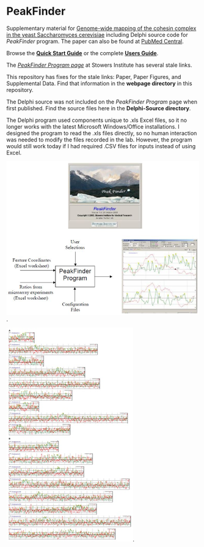 PeakFinder
==========

Supplementary material for [Genome-wide mapping of the cohesin complex in the yeast Saccharomyces cerevisiae](http://www.plosbiology.org/article/info%3Adoi%2F10.1371%2Fjournal.pbio.0020259) including Delphi source code for *PeakFinder* program.  The paper can also be found at [PubMed Central](http://www.ncbi.nlm.nih.gov/pmc/articles/PMC490026/).

Browse the **[Quick Start Guide](http://htmlpreview.github.io/?https://github.com/EarlGlynn/PeakFinder/blob/master/PeakFinderQuickStart.pdf)** or the complete **[Users Guide](http://htmlpreview.github.io/?https://github.com/EarlGlynn/PeakFinder/blob/master/PeakFinderUsersGuide.pdf)**.

The *[PeakFinder Program page](http://research.stowers-institute.org/gertonlab/peakfinder/index.html)* at Stowers Institute has several stale links.

This repository has fixes for the stale links:  Paper, Paper Figures, and Supplemental Data.  Find that information in the **webpage directory** in this repository.

The Delphi source was not included on the *PeakFinder Program* page when first published.  Find the source files here in the **Delphi-Source directory**.

The Delphi program used components unique to .xls Excel files, so it no longer works with the latest Microsoft Windows/Office installations. I designed the program to read the .xls files directly, so no human interaction was needed to modify the files recorded in the lab.  However, the program would still work today if I had required .CSV files for inputs instead of using Excel.

![PeakFinder Program Overview](PeakFinder.JPG).

![Sample output from PeakFinder](Figure2-Mcd1-18Myc-Scerevisiae-W303a.jpg).

